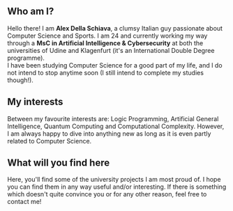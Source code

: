 ## Who am I? ##

Hello there! I am **Alex Della Schiava**, a clumsy Italian guy passionate about Computer Science and Sports. I am 24 and currently working my way through a **MsC in Artificial Intelligence & Cybersecurity** at both the universities of Udine and Klagenfurt (it's an International Double Degree programme).<br>
I have been studying Computer Science for a good part of my life, and I do not intend to stop anytime soon (I still intend to complete my studies though!).

## My interests ##
Between my favourite interests are: Logic Programming, Artificial General Intelligence, Quantum Computing and Computational Complexity.
However, I am always happy to dive into anything new as long as it is even partly related to Computer Science.

## What will you find here ##
Here, you'll find some of the university projects I am most proud of. I hope you can find them in any way useful and/or interesting. If there is something which doesn't quite convince you or for any other reason, feel free to contact me!

<!---
Alex-Dell1/Alex-Dell1 is a ✨ special ✨ repository because its `README.md` (this file) appears on your GitHub profile.
You can click the Preview link to take a look at your changes.
--->
